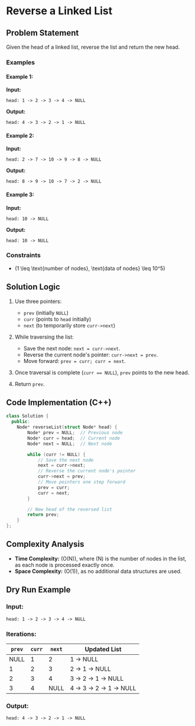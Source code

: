 # Reverse a Linked List

## Problem Statement
Given the head of a linked list, reverse the list and return the new head.

### Examples

#### Example 1:
**Input:**
```
head: 1 -> 2 -> 3 -> 4 -> NULL
```
**Output:**
```
head: 4 -> 3 -> 2 -> 1 -> NULL
```

#### Example 2:
**Input:**
```
head: 2 -> 7 -> 10 -> 9 -> 8 -> NULL
```
**Output:**
```
head: 8 -> 9 -> 10 -> 7 -> 2 -> NULL
```

#### Example 3:
**Input:**
```
head: 10 -> NULL
```
**Output:**
```
head: 10 -> NULL
```

### Constraints
- \(1 \leq \text{number of nodes}, \text{data of nodes} \leq 10^5\)

## Solution Logic
1. Use three pointers:
   - `prev` (initially `NULL`)
   - `curr` (points to `head` initially)
   - `next` (to temporarily store `curr->next`)

2. While traversing the list:
   - Save the next node: `next = curr->next`.
   - Reverse the current node's pointer: `curr->next = prev`.
   - Move forward: `prev = curr; curr = next`.

3. Once traversal is complete (`curr == NULL`), `prev` points to the new head.

4. Return `prev`.

## Code Implementation (C++)

```cpp
class Solution {
  public:
    Node* reverseList(struct Node* head) {
        Node* prev = NULL;  // Previous node
        Node* curr = head;  // Current node
        Node* next = NULL;  // Next node

        while (curr != NULL) {
            // Save the next node
            next = curr->next;
            // Reverse the current node's pointer
            curr->next = prev;
            // Move pointers one step forward
            prev = curr;
            curr = next;
        }

        // New head of the reversed list
        return prev;
    }
};
```

## Complexity Analysis
- **Time Complexity:** \(O(N)\), where \(N\) is the number of nodes in the list, as each node is processed exactly once.
- **Space Complexity:** \(O(1)\), as no additional data structures are used.

## Dry Run Example
### Input:
```
head: 1 -> 2 -> 3 -> 4 -> NULL
```
### Iterations:
| `prev` | `curr` | `next` | Updated List |
|--------|--------|--------|---------------|
| NULL   | 1      | 2      | 1 -> NULL     |
| 1      | 2      | 3      | 2 -> 1 -> NULL|
| 2      | 3      | 4      | 3 -> 2 -> 1 -> NULL|
| 3      | 4      | NULL   | 4 -> 3 -> 2 -> 1 -> NULL|

### Output:
```
head: 4 -> 3 -> 2 -> 1 -> NULL
